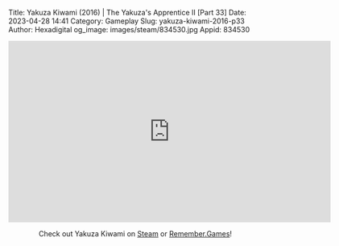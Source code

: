 Title: Yakuza Kiwami (2016) | The Yakuza's Apprentice II [Part 33]
Date: 2023-04-28 14:41
Category: Gameplay
Slug: yakuza-kiwami-2016-p33
Author: Hexadigital
og_image: images/steam/834530.jpg
Appid: 834530

<center><iframe src="https://www.youtube.com/embed/CaTKfGauxuw?feature=oembed" allow="accelerometer; autoplay; encrypted-media; gyroscope; picture-in-picture" width="640" height="360" frameborder="0"></iframe>

Check out Yakuza Kiwami on [Steam](https://store.steampowered.com/app/834530/?curator_clanid=34633900) or [Remember.Games](https://remember.games/game/342/)!</center>